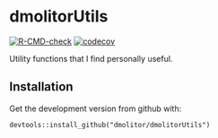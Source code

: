# dmolitorUtils

<!-- badges: start -->
[![R-CMD-check](https://github.com/dmolitor/dmolitorUtils/workflows/R-CMD-check/badge.svg)](https://github.com/dmolitor/dmolitorUtils/actions)
[![codecov](https://codecov.io/gh/dmolitor/dmolitorUtils/branch/main/graph/badge.svg?token=nxbtAwmmUS)](https://codecov.io/gh/dmolitor/dmolitorUtils)
<!-- badges: end -->

Utility functions that I find personally useful.

## Installation
Get the development version from github with:
```
devtools::install_github("dmolitor/dmolitorUtils")
```
